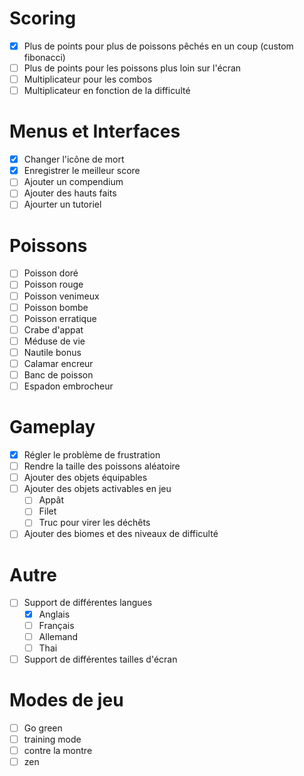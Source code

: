 # Scoring

- [x] Plus de points pour plus de poissons pêchés en un coup (custom fibonacci)
- [ ] Plus de points pour les poissons plus loin sur l'écran
- [ ] Multiplicateur pour les combos
- [ ] Multiplicateur en fonction de la difficulté

# Menus et Interfaces

- [x] Changer l'icône de mort
- [x] Enregistrer le meilleur score
- [ ] Ajouter un compendium
- [ ] Ajouter des hauts faits
- [ ] Ajourter un tutoriel

# Poissons

- [ ] Poisson doré
- [ ] Poisson rouge
- [ ] Poisson venimeux
- [ ] Poisson bombe
- [ ] Poisson erratique
- [ ] Crabe d'appat
- [ ] Méduse de vie
- [ ] Nautile bonus
- [ ] Calamar encreur
- [ ] Banc de poisson
- [ ] Espadon embrocheur

# Gameplay

- [x] Régler le problème de frustration
- [ ] Rendre la taille des poissons aléatoire
- [ ] Ajouter des objets équipables
- [ ] Ajouter des objets activables en jeu
    - [ ] Appât
    - [ ] Filet
    - [ ] Truc pour virer les déchêts
- [ ] Ajouter des biomes et des niveaux de difficulté

# Autre

- [ ] Support de différentes langues
    - [x] Anglais
    - [ ] Français
    - [ ] Allemand
    - [ ] Thai
- [ ] Support de différentes tailles d'écran

# Modes de jeu

- [ ] Go green
- [ ] training mode
- [ ] contre la montre
- [ ] zen
